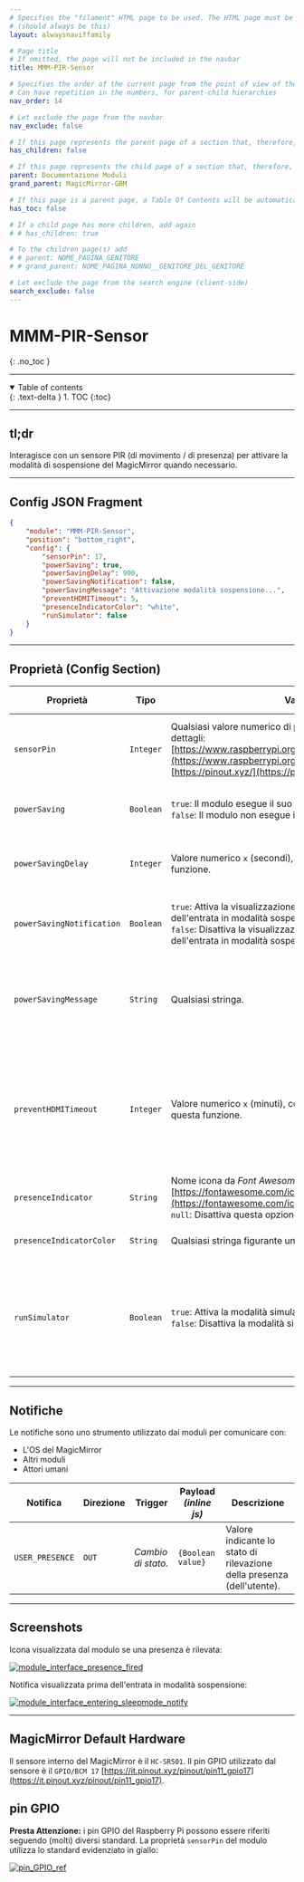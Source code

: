 ```yaml
---
# Specifies the "filament" HTML page to be used. The HTML page must be located in the "_layouts" folder.
# (should always be this)
layout: alwaysnaviffamily

# Page title
# If omitted, the page will not be included in the navbar
title: MMM-PIR-Sensor

# Specifies the order of the current page from the point of view of the navbar
# Can have repetition in the numbers, for parent-child hierarchies
nav_order: 14

# Let exclude the page from the navbar
nav_exclude: false

# If this page represents the parent page of a section that, therefore, has children, specify it in the following way
has_children: false

# If this page represents the child page of a section that, therefore, has ONE parent page, specify it in the following way
parent: Documentazione Moduli
grand_parent: MagicMirror-GBM

# If this page is a parent page, a Table Of Contents will be automatically generated containing all related child pages. Use the option below to disable this functionality.
has_toc: false

# If a child page has more children, add again
# # has_children: true

# To the children page(s) add
# # parent: NOME_PAGINA_GENITORE
# # grand_parent: NOME_PAGINA_NONNO__GENITORE_DEL_GENITORE

# Let exclude the page from the search engine (client-side)
search_exclude: false
---
```


# MMM-PIR-Sensor
{: .no_toc }

---

<!-- Table of contents -->
<details open markdown="block">
  <summary>
    Table of contents
  </summary>
  {: .text-delta }
1. TOC
{:toc}
</details>

---

## tl;dr

Interagisce con un sensore PIR (di movimento / di presenza) per attivare la modalità
di sospensione del MagicMirror quando necessario.

---

## Config JSON Fragment

```json
{
    "module": "MMM-PIR-Sensor",
    "position": "bottom_right",
    "config": {
        "sensorPin": 17,
        "powerSaving": true,
        "powerSavingDelay": 900,
        "powerSavingNotification": false,
        "powerSavingMessage": "Attivazione modalità sospensione...",
        "preventHDMITimeout": 5,
        "presenceIndicatorColor": "white",
        "runSimulator": false
    }
}
```

---

## Proprietà (Config Section)

| Proprietà                 | Tipo      | Valori                                                                                                                                                                                                                          | Valore Default                             | Inderogabilità | Descrizione                                                                                                                                                                                                                 |
| ------------------------- | --------- | ------------------------------------------------------------------------------------------------------------------------------------------------------------------------------------------------------------------------------- | ------------------------------------------ | -------------- | --------------------------------------------------------------------------------------------------------------------------------------------------------------------------------------------------------------------------- |
| `sensorPin`               | `Integer` | Qualsiasi valore numerico di pin GPIO valido. Qui maggiori dettagli: [https://www.raspberrypi.org/documentation/usage/gpio/](https://www.raspberrypi.org/documentation/usage/gpio/), [https://pinout.xyz/](https://pinout.xyz/) | `22`                                       | `OPTIONAL`     | Pin GPIO al quale il sensore interno del MagicMirror è connesso. __E' sconsigliata la modifica di questa proprietà.__                                                                                                       |
| `powerSaving`             | `Boolean` | `true`: Il modulo esegue il suo scopo. <br> `false`: Il modulo non esegue il suo scopo (è disattivato).                                                                                                                         | `true`                                     | `OPTIONAL`     | Attiva o disattiva l'esecuzione da parte del modulo del suo scopo di esistenza.                                                                                                                                             |
| `powerSavingDelay`        | `Integer` | Valore numerico `x` (secondi), con `x >= 0`. `0` disattiva questa funzione.                                                                                                                                                     | `0`                                        | `OPTIONAL`     | Delay prima di entrare in modalità sospensione. Il conteggio inizia da quando il sensore non rileva più una presenza.                                                                                                       |
| `powerSavingNotification` | `Boolean` | `true`: Attiva la visualizzazione di una notifica prima dell'entrata in modalità sospensione. <br> `false`: Disattiva la visualizzazione di una notifica prima dell'entrata in modalità sospensione.                            | `false`                                    | `OPTIONAL`     | Attiva o disattiva la visualizzazione di una notifica prima dell'entrata in modalità sospensione.                                                                                                                           |
| `powerSavingMessage`      | `String`  | Qualsiasi stringa.                                                                                                                                                                                                              | `"Monitor will be turn Off by PIR module"` | `OPTIONAL`     | Contenuto del messaggio visualizzato prima dell'entrata in modalità sospensione. __Visualizzazione solo se il valore della proprietà `powerSavingNotification` è `true`.__                                                  |
| `preventHDMITimeout`      | `Integer` | Valore numerico `x` (minuti), con `0 <= x <= 10`. `0` disattiva questa funzione.                                                                                                                                                | `0`                                        | `OPTIONAL`     | Attiva o disattiva l'entrata e uscita intermittente dalla modalità sospensione. Questo permette di evitare lo spegnimento automaticato per alcuni schermi la cui configurazione causa lo spegnimento in assenza di segnale. |
| `presenceIndicator`       | `String`  | Nome icona da _Font Awesome_ [https://fontawesome.com/icons?d=gallery](https://fontawesome.com/icons?d=gallery). <br> `null`: Disattiva questa opzione.                                                                         | `"fa-bullseye"`                            | `OPTIONAL`     | Icona da visualizzare se una presenza (dell'utente) è rilevata.                                                                                                                                                             |
| `presenceIndicatorColor`  | `String`  | Qualsiasi stringa figurante un colore CSS valida.                                                                                                                                                                               | `"red"`                                    | `OPTIONAL`     | Colore dell'icona descritta dalla proprietà __`presenceIndicator`.__                                                                                                                                                        |
| `runSimulator`            | `Boolean` | `true`: Attiva la modalità simulazione del modulo. <br> `false`: Disattiva la modalità simulazione del modulo.                                                                                                                  | `false`                                    | `OPTIONAL`     | Attiva o disattiva la modalità simulazione del modulo. Questa modalità è progettata a scopo di debug. __In release, il valore di questa proprietà DEVE ESSERE `false`. E' sconsigliata la modifica di questa proprietà.__   |

---

## Notifiche

Le notifiche sono uno strumento utilizzato dai moduli per comunicare con:

- L'OS del MagicMirror
- Altri moduli
- Attori umani

| Notifica        | Direzione | Trigger            | Payload _(inline js)_ | Descrizione                                                            |
| --------------- | --------- | ------------------ | --------------------- | ---------------------------------------------------------------------- |
| `USER_PRESENCE` | `OUT`     | _Cambio di stato._ | `{Boolean value}`     | Valore indicante lo stato di rilevazione della presenza (dell'utente). |

---

## Screenshots

Icona visualizzata dal modulo se una presenza è rilevata:

[![module_interface_presence_fired](../../../assets/MMM-PIR-Sensor/module_interface_presence_fired.jpg)](../../../assets/MMM-PIR-Sensor/module_interface_presence_fired.jpg)

Notifica visualizzata prima dell'entrata in modalità sospensione:

[![module_interface_entering_sleepmode_notify](../../../assets/MMM-PIR-Sensor/module_interface_entering_sleepmode_notify.png)](../../../assets/MMM-PIR-Sensor/module_interface_entering_sleepmode_notify.png)

---

## MagicMirror Default Hardware

Il sensore interno del MagicMirror è il `HC-SR501`.
Il pin GPIO utilizzato dal sensore è il `GPIO/BCM 17` [https://it.pinout.xyz/pinout/pin11_gpio17](https://it.pinout.xyz/pinout/pin11_gpio17).

## pin GPIO

__Presta Attenzione:__ i pin GPIO del Raspberry Pi possono essere riferiti
seguendo (molti) diversi standard. La proprietà `sensorPin` del modulo utilizza
lo standard evidenziato in giallo:

[![pin_GPIO_ref](../../../assets/MMM-PIR-Sensor/pin_GPIO_ref.PNG)](../../../assets/MMM-PIR-Sensor/pin_GPIO_ref.PNG)
